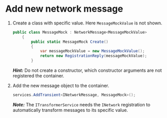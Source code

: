 # Add new network message

1. Create a class with specific value. Here `MessageMockValue` is not shown.

    ``` C#
    public class MessageMock : NetworkMessage<MessageMockValue>
        {
            public static MessageMock Create()
            {
                var messageMockValue = new MessageMockValue();
                return new RegistrationReply(messageMockValue);
            }

    ```

    **_Hint:_** Do not create a constructor, which constructor arguments are not registered the container.

 2. Add the new message object to the container.

    ``` C#
    services.AddTransient<INetworkMessage, MessageMock>();
    ```

       **_Note:_** The `ITransformerService` needs the `INetwork` registration to automatically transform messages to its specific value.

